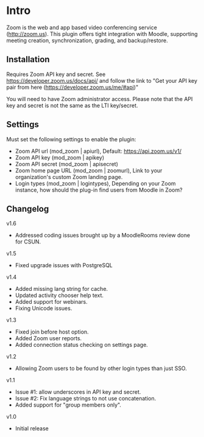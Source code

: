 # Intro
Zoom is the web and app based video conferencing service (http://zoom.us). This plugin offers tight integration with Moodle, supporting meeting creation, synchronization, grading, and backup/restore.

## Installation
Requires Zoom API key and secret.
See https://developer.zoom.us/docs/api/ and follow the link to "Get your API key pair from here (https://developer.zoom.us/me/#api)"

You will need to have Zoom administrator access. Please note that the API key and secret is not the same as the LTI key/secret.

## Settings
Must set the following settings to enable the plugin:

* Zoom API url (mod_zoom | apiurl), Default: https://api.zoom.us/v1/
* Zoom API key (mod_zoom | apikey)
* Zoom API secret (mod_zoom | apisecret)
* Zoom home page URL (mod_zoom | zoomurl), Link to your organization's custom Zoom landing page.
* Login types (mod_zoom | logintypes), Depending on your Zoom instance, how should the plug-in find users from Moodle in Zoom?

## Changelog

v1.6
* Addressed coding issues brought up by a MoodleRooms review done for CSUN.

v1.5
* Fixed upgrade issues with PostgreSQL

v1.4
* Added missing lang string for cache.
* Updated activity chooser help text.
* Added support for webinars.
* Fixing Unicode issues.

v1.3
* Fixed join before host option.
* Added Zoom user reports.
* Added connection status checking on settings page.

v1.2
* Allowing Zoom users to be found by other login types than just SSO.

v1.1
* Issue #1: allow underscores in API key and secret.
* Issue #2: Fix language strings to not use concatenation.
* Added support for "group members only".

v1.0
* Initial release
